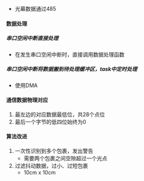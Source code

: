 -  光幕数据通过485
#### 数据处理
##### 串口空闲中断直接处理
- 在发生串口空闲中断时，直接调用数据处理函数
##### 串口空闲中断将数据搬到待处理缓冲区，task中定时处理
- 使用DMA

#### 通信数据物理对应
1. 最左边的对应数据最低位，共28个点位
2. 最后一个字节的低四位始终为0


#### 算法改进
1. 一次性识别到多个包裹，发出警告
	- 需要两个包裹之间空隙超过一个光点
2. 过滤抖动数据，过小、过短包裹
	- 10cm x 10cm

